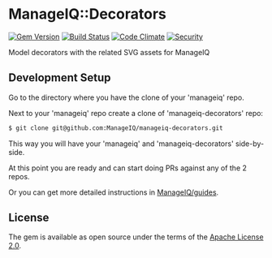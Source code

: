 # ManageIQ::Decorators

[![Gem Version](https://badge.fury.io/rb/manageiq-decorators.svg)](http://badge.fury.io/rb/manageiq-decorators)
[![Build Status](https://travis-ci.org/ManageIQ/manageiq-decorators.svg?branch=ivanchuk)](https://travis-ci.org/ManageIQ/manageiq-decorators)
[![Code Climate](https://codeclimate.com/github/ManageIQ/manageiq-decorators.svg)](https://codeclimate.com/github/ManageIQ/manageiq-decorators)
[![Security](https://hakiri.io/github/ManageIQ/manageiq-decorators/ivanchuk.svg)](https://hakiri.io/github/ManageIQ/manageiq-decorators/ivanchuk)

Model decorators with the related SVG assets for ManageIQ

## Development Setup

Go to the directory where you have the clone of your 'manageiq' repo.

Next to your 'manageiq' repo create a clone of 'manageiq-decorators' repo:

```bash
$ git clone git@github.com:ManageIQ/manageiq-decorators.git
```

This way you will have your 'manageiq' and 'manageiq-decorators' side-by-side.

At this point you are ready and can start doing PRs against any of the 2 repos.

Or you can get more detailed instructions in [ManageIQ/guides](https://github.com/ManageIQ/guides/blob/master/developer_setup/plugins.md).

## License

The gem is available as open source under the terms of the [Apache License 2.0](https://opensource.org/licenses/apache-2.0).
